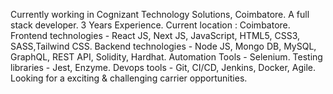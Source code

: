 Currently working in Cognizant Technology Solutions, Coimbatore.
A full stack developer.
3 Years Experience.
Current location : Coimbatore.
Frontend technologies - React JS, Next JS, JavaScript, HTML5, CSS3, SASS,Tailwind CSS.
Backend technologies - Node JS, Mongo DB, MySQL, GraphQL, REST API, Solidity, Hardhat.
Automation Tools - Selenium.
Testing libraries - Jest, Enzyme.
Devops tools - Git, CI/CD, Jenkins, Docker, Agile.
Looking for a exciting & challenging carrier opportunities.
